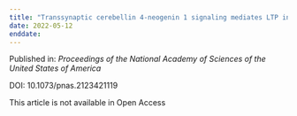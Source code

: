 ```yaml
---
title: "Transsynaptic cerebellin 4-neogenin 1 signaling mediates LTP in the mouse dentate gyrus."
date: 2022-05-12
enddate:
---
```


Published in: *Proceedings of the National Academy of Sciences of the United States of America*

DOI: 10.1073/pnas.2123421119

This article is not available in Open Access


